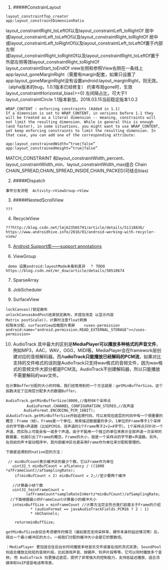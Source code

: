1. #####ConstrainLayout
```
layout_constraintTop_creator     
app:layout_constraintDimensionRatio
```
layout_constraintRight_toLeftOf以及layout_constraintLeft_toRightOf 居中         
或layout_constraintLeft_toLeftOf以及layout_constraintRight_toRightOf 居中       
或layout_constraintLeft_toRightOf以及layout_constraintLeft_toLeftOf置于内部左侧      
或layout_constraintRight_toRightOf以及layout_constraintRight_toLeftOf置于外部左侧等效layout_constraintRight_toRightOf  
layout_constraintStart_toEndOf view左侧和参照View右侧在一条线上   
app:layout_goneMarginRight（需要有margin配套，如果只设置了app:layout_goneMarginRight没有设置android:layout_marginRight，则无效。（alpha版本的bug，1.0.1版本已经修复） 约束布局gone时，生效
layout_constraintHorizontal_bias(>=0) 左间隔占比，可大于1
layout_constraintCircle 1.1版本新加，2018.03.15当前稳定版本1.0.2    
```
WRAP_CONTENT : enforcing constraints (Added in 1.1)
If a dimension is set to WRAP_CONTENT, in versions before 1.1 they will be treated as a literal dimension -- meaning, constraints will not limit the resulting dimension. While in general this is enough (and faster), in some situations, you might want to use WRAP_CONTENT, yet keep enforcing constraints to limit the resulting dimension. In that case, you can add one of the corresponding attribute:

app:layout_constrainedWidth=”true|false”
app:layout_constrainedHeight=”true|false”

```
MATCH_CONSTRAINT 和layout_constraintWidth_percent、layout_constraintWidth_min、layout_constraintWidth_max组合
Chain CHAIN_SPREAD,CHAIN_SPREAD_INSIDE,CHAIN_PACKED(可结合bias)

2. #####Dispatch
```
事件分发流程  Activity->ViewGroup->View
```

3. #####NestedScrollView
```
???
```

4. RecycleView
```
???http://blog.csdn.net/lmj623565791/article/details/51118836/
https://www.androidhive.info/2016/01/android-working-with-recycler-view/
```

5. [Android Support库——support annotations](http://blog.csdn.net/maosidiaoxian/article/details/50452706)

6. ViewGroup
```
 demo 设置android:layoutMode未看到差异  ？ TODO https://blog.csdn.net/mr_dsw/article/details/50510674
```

7. SparseArray

8. JobScheduler

9. SurfaceView
```
lockCanvas()锁定画布
unlockCanvasAndPost结束锁定画布，并提及改变 以显示内容
Matrix postScale()，计算时注意float转换 
权限未分配，surfaceView加载图片黑屏    <uses-permission android:name="android.permission.READ_EXTERNAL_STORAGE"></uses-permission>
```

10. AudioTrack 其中最大的区别是**MediaPlayer可以播放多种格式的声音文件**，例如MP3，AAC，WAV，OGG，MIDI等。MediaPlayer会在framework层创建对应的音频解码器。而A**udioTrack只能播放已经解码的PCM流**，如果对比支持的文件格式的话则是AudioTrack只支持wav格式的音频文件，因为wav格式的音频文件大部分都是PCM流。AudioTrack不创建解码器，所以只能播放不需要解码的wav文件。
```
在计算Buffer分配的大小的时候，我们经常用到的一个方法就是：getMinBufferSize。这个函数决定了应用层分配多大的数据Buffer。

AudioTrack.getMinBufferSize(8000,//每秒8K个采样点                              
　　      AudioFormat.CHANNEL_CONFIGURATION_STEREO,//双声道                  
        AudioFormat.ENCODING_PCM_16BIT);
从AudioTrack.getMinBufferSize开始追溯代码，可以发现在底层的代码中有一个很重要的概念：Frame（帧）。Frame是一个单位，用来描述数据量的多少。1单位的Frame等于1个采样点的字节数×声道数（比如PCM16，双声道的1个Frame等于2×2=4字节）。1个采样点只针对一个声道，而实际上可能会有一或多个声道。由于不能用一个独立的单位来表示全部声道一次采样的数据量，也就引出了Frame的概念。Frame的大小，就是一个采样点的字节数×声道数。另外，在目前的声卡驱动程序中，其内部缓冲区也是采用Frame作为单位来分配和管理的。

下面是追溯到的native层的方法：

 // minBufCount表示缓冲区的最少个数，它以Frame作为单位
   uint32_t minBufCount = afLatency / ((1000 *afFrameCount)/afSamplingRate);
    if(minBufCount < 2) minBufCount = 2;//至少要两个缓冲
 
   //计算最小帧个数
   uint32_tminFrameCount =               
         (afFrameCount*sampleRateInHertz*minBufCount)/afSamplingRate;
  //下面根据最小的FrameCount计算最小的缓冲大小   
   intminBuffSize = minFrameCount //计算方法完全符合我们前面关于Frame的介绍
           * (audioFormat == javaAudioTrackFields.PCM16 ? 2 : 1)
           * nbChannels;
 
    returnminBuffSize;

getMinBufSize会综合考虑硬件的情况（诸如是否支持采样率，硬件本身的延迟情况等）后，得出一个最小缓冲区的大小。一般我们分配的缓冲大小会是它的整数倍。

：MediaPlayer 更加适合在后台长时间播放本地音乐文件或者在线的流式资源; SoundPool 则适合播放比较短的音频片段，比如游戏声音、按键声、铃声片段等等，它可以同时播放多个音频; 而 AudioTrack 则更接近底层，提供了非常强大的控制能力，支持低延迟播放，适合流媒体和VoIP语音电话等场景。
```